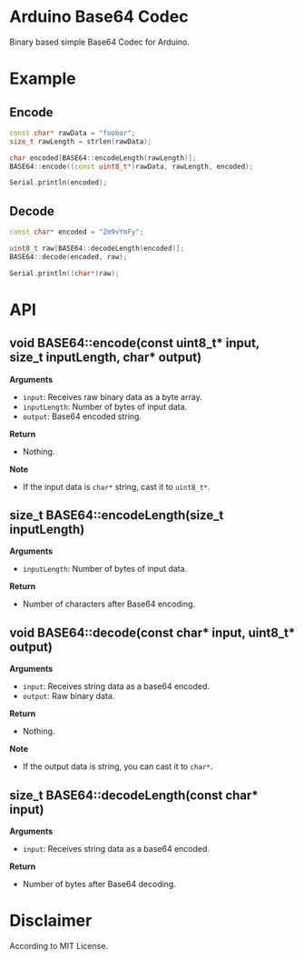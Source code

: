# Arduino Base64 Codec
Binary based simple Base64 Codec for Arduino.


# Example
## Encode
```c++
const char* rawData = "foobar";
size_t rawLength = strlen(rawData);

char encoded[BASE64::encodeLength(rawLength)];
BASE64::encode((const uint8_t*)rawData, rawLength, encoded);

Serial.println(encoded);
```


## Decode
```c++
const char* encoded = "Zm9vYmFy";

uint8_t raw[BASE64::decodeLength(encoded)];
BASE64::decode(encoded, raw);

Serial.println((char*)raw);
```


# API
## void BASE64::encode(const uint8_t* input, size_t inputLength, char* output)
**Arguments**
- `input`: Receives raw binary data as a byte array.
- `inputLength`: Number of bytes of input data.
- `output`: Base64 encoded string.

**Return**
- Nothing.

**Note**
- If the input data is `char*` string, cast it to `uint8_t*`.


## size_t BASE64::encodeLength(size_t inputLength)
**Arguments**
- `inputLength`: Number of bytes of input data.

**Return**
- Number of characters after Base64 encoding.


## void BASE64::decode(const char* input, uint8_t* output)
**Arguments**
- `input`: Receives string data as a base64 encoded.
- `output`: Raw binary data.

**Return**
- Nothing.

**Note**
- If the output data is string, you can cast it to `char*`.


## size_t BASE64::decodeLength(const char* input)
**Arguments**
- `input`: Receives string data as a base64 encoded.

**Return**
- Number of bytes after Base64 decoding.


# Disclaimer
According to MIT License.